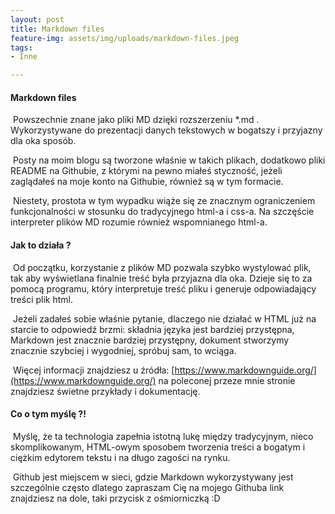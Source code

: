 ```yaml
---
layout: post
title: Markdown files
feature-img: assets/img/uploads/markdown-files.jpeg
tags:
- Inne

---
```

#### Markdown files

 Powszechnie znane jako pliki MD dzięki rozszerzeniu *.md . Wykorzystywane do prezentacji danych tekstowych w bogatszy i przyjazny dla oka sposób.

 Posty na moim blogu są tworzone właśnie w takich plikach, dodatkowo pliki README na Githubie, z którymi na pewno miałeś styczność, jeżeli zaglądałeś na moje konto na Githubie, również są w tym formacie.

 Niestety, prostota w tym wypadku wiąże się ze znacznym ograniczeniem funkcjonalności w stosunku do tradycyjnego html-a i css-a. Na szczęście interpreter plików MD rozumie również wspomnianego html-a.

#### Jak to działa ?

 Od początku, korzystanie z plików MD pozwala szybko wystylować plik, tak aby wyświetlana finalnie treść była przyjazna dla oka. Dzieje się to za pomocą programu, który interpretuje treść pliku i generuje odpowiadający treści plik html.

 Jeżeli zadałeś sobie właśnie pytanie, dlaczego nie działać w HTML już na starcie to odpowiedź brzmi: składnia języka jest bardziej przystępna, Markdown jest znacznie bardziej przystępny, dokument stworzymy znacznie szybciej i wygodniej, spróbuj sam, to wciąga.

 Więcej informacji znajdziesz u źródła: [https://www.markdownguide.org/](https://www.markdownguide.org/) na poleconej przeze mnie stronie znajdziesz świetne przykłady i dokumentację.

#### Co o tym myślę ?!

 Myślę, że ta technologia zapełnia istotną lukę między tradycyjnym, nieco skomplikowanym, HTML-owym sposobem tworzenia treści a bogatym i ciężkim edytorem tekstu i na długo zagości na rynku.

 Github jest miejscem w sieci, gdzie Markdown wykorzystywany jest szczególnie często dlatego zapraszam Cię na mojego Githuba link znajdziesz na dole, taki przycisk z ośmiorniczką :D